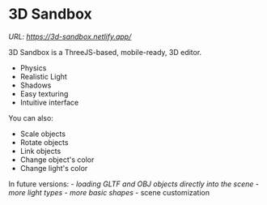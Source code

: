 # 3D Sandbox

*URL: https://3d-sandbox.netlify.app/*

3D Sandbox is a ThreeJS-based, mobile-ready, 3D editor.

  - Physics
  - Realistic Light
  - Shadows
  - Easy texturing
  - Intuitive interface


You can also:
  - Scale objects
  - Rotate objects
  - Link objects
  - Change object's color
  - Change light's color
 
In future versions:
    - *loading GLTF and OBJ objects directly into the scene*
    - *more light types*
    - *more basic shapes*
    - scene customization
